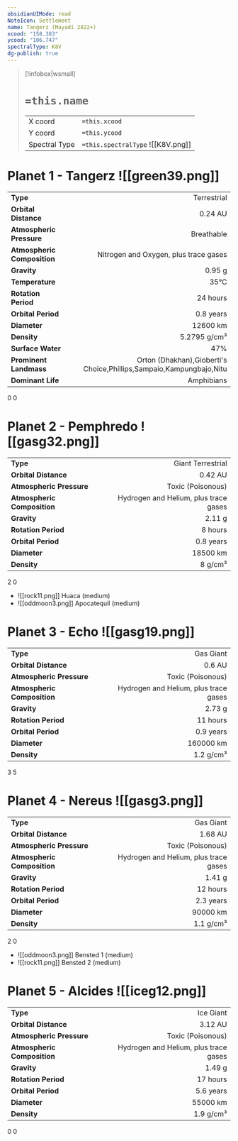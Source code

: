 ```yaml
---
obsidianUIMode: read
NoteIcon: Settlement
name: Tangerz (Mayadi 2822+)
xcood: "158.383"
ycood: "106.747"
spectralType: K8V
dg-publish: true
---
```

> [!infobox|wsmall]
> # `=this.name`
> | | |
> | - | - |
> | X coord | `=this.xcood` |
> | Y coord| `=this.ycood` |
> | Spectral Type | `=this.spectralType` ![[K8V.png]] |

# Planet 1 - Tangerz ![[green39.png]]
|                             |                           |
| --------------------------- | -------------------------:|
| **Type**                    |             Terrestrial |
| **Orbital Distance**        |   0.24 AU |
| **Atmospheric Pressure**    |       Breathable |
| **Atmospheric Composition** |      Nitrogen and Oxygen, plus trace gases |
| **Gravity**                 |        0.95 g |
| **Temperature**             |    35°C |
| **Rotation Period**         |  24 hours |
| **Orbital Period** | 0.8 years |
| **Diameter**                |      12600 km | 
| **Density**                 |    5.2795 g/cm³ |
| **Surface Water**           |           47% | 
| **Prominent Landmass**      |         Orton (Dhakhan),Gioberti's Choice,Phillips,Sampaio,Kampungbajo,Nitu | 
| **Dominant Life**           |         Amphibians |



0
0



# Planet 2 - Pemphredo ![[gasg32.png]]
|                             |                           |
| --------------------------- | -------------------------:|
| **Type**                    |             Giant Terrestrial |
| **Orbital Distance**        |   0.42 AU |
| **Atmospheric Pressure**    |       Toxic (Poisonous) |
| **Atmospheric Composition** |      Hydrogen and Helium, plus trace gases |
| **Gravity**                 |        2.11 g |
| **Rotation Period**         |  8 hours |
| **Orbital Period** | 0.8 years |
| **Diameter**                |      18500 km | 
| **Density**                 |    8 g/cm³ |



2
0

- ![[rock11.png]] Huaca (medium)
- ![[oddmoon3.png]] Apocatequil (medium)


# Planet 3 - Echo ![[gasg19.png]]
|                             |                           |
| --------------------------- | -------------------------:|
| **Type**                    |             Gas Giant |
| **Orbital Distance**        |   0.6 AU |
| **Atmospheric Pressure**    |       Toxic (Poisonous) |
| **Atmospheric Composition** |      Hydrogen and Helium, plus trace gases |
| **Gravity**                 |        2.73 g |
| **Rotation Period**         |  11 hours |
| **Orbital Period** | 0.9 years |
| **Diameter**                |      160000 km | 
| **Density**                 |    1.2 g/cm³ |



3
5



# Planet 4 - Nereus ![[gasg3.png]]
|                             |                           |
| --------------------------- | -------------------------:|
| **Type**                    |             Gas Giant |
| **Orbital Distance**        |   1.68 AU |
| **Atmospheric Pressure**    |       Toxic (Poisonous) |
| **Atmospheric Composition** |      Hydrogen and Helium, plus trace gases |
| **Gravity**                 |        1.41 g |
| **Rotation Period**         |  12 hours |
| **Orbital Period** | 2.3 years |
| **Diameter**                |      90000 km | 
| **Density**                 |    1.1 g/cm³ |



2
0

- ![[oddmoon3.png]] Bensted 1 (medium)
- ![[rock11.png]] Bensted 2 (medium)


# Planet 5 - Alcides ![[iceg12.png]]
|                             |                           |
| --------------------------- | -------------------------:|
| **Type**                    |             Ice Giant |
| **Orbital Distance**        |   3.12 AU |
| **Atmospheric Pressure**    |       Toxic (Poisonous) |
| **Atmospheric Composition** |      Hydrogen and Helium, plus trace gases |
| **Gravity**                 |        1.49 g |
| **Rotation Period**         |  17 hours |
| **Orbital Period** | 5.6 years |
| **Diameter**                |      55000 km | 
| **Density**                 |    1.9 g/cm³ |



0
0



